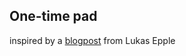 One-time pad
---------------

inspired by a [blogpost](http://lukasepple.de/blog/otp-py) from Lukas Epple
